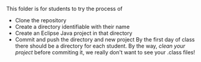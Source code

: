  This folder is for students to try the process of
 * Clone the repository
 * Create a directory identifiable with their name
 * Create an Eclipse Java project in that directory
 * Commit and push the directory and new project
 By the first day of class there should be a directory for each student.
 By the way, *clean your project* before commiting it, we really don't want to see your .class files!
